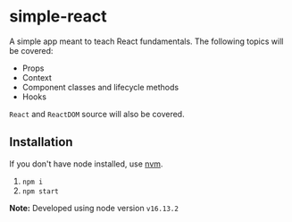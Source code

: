 # simple-react
A simple app meant to teach React fundamentals.  The following topics will be covered:

- Props
- Context
- Component classes and lifecycle methods
- Hooks

`React` and `ReactDOM` source will also be covered.

## Installation
If you don't have node installed, use [nvm](https://github.com/nvm-sh/nvm).

1. `npm i`
2. `npm start`

**Note:** Developed using node version `v16.13.2`